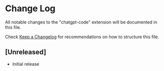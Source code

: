 # Change Log

All notable changes to the "chatgpt-code" extension will be documented in this file.

Check [Keep a Changelog](http://keepachangelog.com/) for recommendations on how to structure this file.

## [Unreleased]

- Initial release